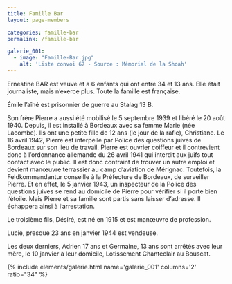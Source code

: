```yaml
---
title: Famille Bar
layout: page-members

categories: famille-bar
permalink: /famille-bar

galerie_001: 
  - image: "Famille-Bar.jpg"
    alt: 'Liste convoi 67 - Source : Mémorial de la Shoah'
---
```


Ernestine BAR est veuve et a 6 enfants qui ont entre 34 et 13 ans. Elle était journaliste, mais n’exerce plus. Toute la famille est française.

Émile l’aîné est prisonnier de guerre au Stalag 13 B.

Son frère Pierre a aussi été mobilisé le 5 septembre 1939 et libéré le 20 août 1940. Depuis, il est installé à Bordeaux avec sa femme Marie (née Lacombe). Ils ont une petite fille de 12 ans (le jour de la rafle), Christiane. Le 16 avril 1942, Pierre est interpellé par Police des questions juives de Bordeaux sur son lieu de travail. Pierre est ouvrier coiffeur et il contrevient donc à l’ordonnance allemande du 26 avril 1941 qui interdit aux juifs tout contact avec le public. Il est donc contraint de trouver un autre emploi et devient manœuvre terrassier au camp d’aviation de Mérignac. Toutefois, la Feldkommandantur conseille à la Préfecture de Bordeaux, de surveiller Pierre. Et en effet, le 5 janvier 1943, un inspecteur de la Police des questions juives se rend au domicile de Pierre pour vérifier si il porte bien l’étoile. Mais Pierre et sa famille sont partis sans laisser d’adresse. Il échappera ainsi à l’arrestation.

Le troisième fils, Désiré, est né en 1915 et est manœuvre de profession.

Lucie, presque 23 ans en janvier 1944 est vendeuse.

Les deux derniers, Adrien 17 ans et Germaine, 13 ans sont arrêtés avec leur mère, le 10 janvier à leur domicile, Lotissement Chanteclair au Bouscat.

{% include elements/galerie.html name='galerie_001' columns='2' ratio="34" %}